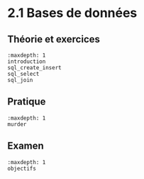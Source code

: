 <!-- Copyright 2024 Maxime Jan <maxime.jan@edufr.ch> -->
<!-- SPDX-License-Identifier: CC-BY-NC-SA-4.0 -->

# 2.1 Bases de données

## Théorie et exercices
```{toctree}
:maxdepth: 1
introduction
sql_create_insert
sql_select
sql_join
```


## Pratique
```{toctree}
:maxdepth: 1
murder
```

## Examen
```{toctree}
:maxdepth: 1
objectifs
```


